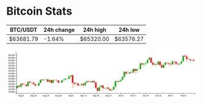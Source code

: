 # Bitcoin Stats

BTC/USDT|24h change|24h high|24h low|
|---|---|---|---|
|$63681.79|-1.64%|$65320.00|$63576.27|

<img src="./chart.svg">
